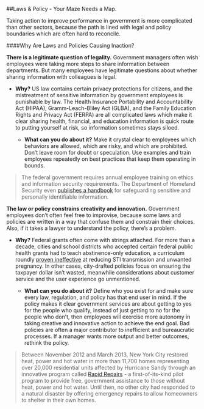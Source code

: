 ##Laws & Policy - Your Maze Needs a Map.

Taking action to improve performance in government is more complicated than other sectors, because the path is lined with legal and policy boundaries which are often hard to reconcile. 

####Why Are Laws and Policies Causing Inaction? 

**There is a legitimate question of legality.** Government managers often wish employees were taking more steps to share information between departments. But many employees have legitimate questions about whether sharing information with colleagues is legal. 

* **Why?** US law contains certain privacy protections for citizens, and the mistreatment of sensitive information by government employees is punishable by law. The Health Insurance Portability and Accountability Act (HIPAA), Gramm-Leach-Bliley Act (GLBA), and the Family Education Rights and Privacy Act (FERPA) are all complicated laws which make it clear sharing health, financial, and education information is quick route to putting yourself at risk, so information sometimes stays siloed. 

  * **What can you do about it?** Make it crystal clear to employees which behaviors are allowed, which are risky, and which are prohibited. Don’t leave room for doubt or speculation. Use examples and train employees repeatedly on best practices that keep them operating in bounds. 
  
>The federal government requires annual employee training on ethics and information security requirements. The Department of Homeland Security even [publishes a handbook](https://www.dhs.gov/sites/default/files/publications/privacy/Guidance/handbookforsafeguardingsensitivePII_march_2012_webversion.pdf) for safeguarding sensitive and personally identifiable information.

**The law or policy constrains creativity and innovation.** Government employees don’t often feel free to improvise, because some laws and policies are written in a way that confuse them and constrain their choices. Also, if it takes a lawyer to understand the policy, there’s a problem.

* **Why?** Federal grants often come with strings attached. For more than a decade, cities and school districts who accepted certain federal public health grants had to teach abstinence-only education, a curriculum roundly [proven ineffective](https://en.wikipedia.org/wiki/Abstinence-only_sex_education) at reducing STI transmission and unwanted pregnancy. In other cases, city-drafted policies focus on ensuring the taxpayer dollar isn’t wasted, meanwhile considerations about customer service and the user experience go unmentioned.

  * **What can you do about it?** Define who you exist for and make sure every law, regulation, and policy has that end user in mind. If the policy makes it clear government services are about getting to yes for the people who qualify, instead of just getting to no for the people who don’t, then employees will exercise more autonomy in taking creative and innovative action to achieve the end goal. Bad policies are often a major contributor to inefficient and bureaucratic processes. If a manager wants more output and better outcomes,  rethink the policy. 

>Between November 2012 and March 2013, New York City restored heat, power and hot water in more than 11,700 homes representing over 20,000 residential units affected by Hurricane Sandy through an innovative program called [Rapid Repairs](http://www.nyc.gov/html/recovery/html/resources/rapid.shtml) - a first-of-its-kind pilot program to provide free, government assistance to those without heat, power and hot water. Until then, no other city had responded to a natural disaster by offering emergency repairs to allow homeowners to shelter in their own homes. 
